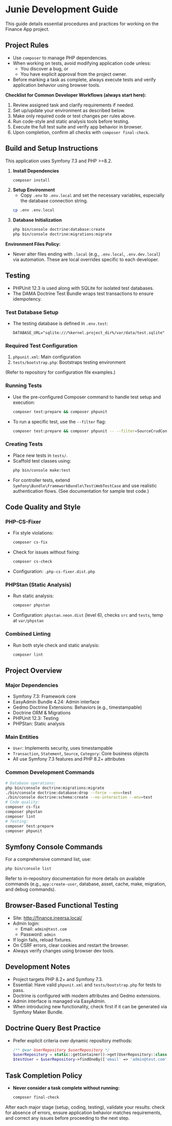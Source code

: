 # Junie Development Guide

This guide details essential procedures and practices for working on the Finance App project.

## Project Rules
- Use `composer` to manage PHP dependencies.
- When working on tests, avoid modifying application code unless:
    - You discover a bug, or
    - You have explicit approval from the project owner.
- Before marking a task as complete, always execute tests and verify application behavior using browser tools.

**Checklist for Common Developer Workflows (always start here):**
1. Review assigned task and clarify requirements if needed.
2. Set up/update your environment as described below.
3. Make only required code or test changes per rules above.
4. Run code-style and static analysis tools before testing.
5. Execute the full test suite and verify app behavior in browser.
6. Upon completion, confirm all checks with `composer final-check`.

## Build and Setup Instructions
This application uses Symfony 7.3 and PHP >=8.2.

1. **Install Dependencies**
   ```bash
   composer install
   ```
2. **Setup Environment**
    - Copy `.env` to `.env.local` and set the necessary variables, especially the database connection string.
   ```bash
   cp .env .env.local
   ```
3. **Database Initialization**
   ```bash
   php bin/console doctrine:database:create
   php bin/console doctrine:migrations:migrate
   ```

**Environment Files Policy:**
- Never alter files ending with `.local` (e.g., `.env.local`, `.env.dev.local`) via automation. These are local overrides specific to each developer.

## Testing
- PHPUnit 12.3 is used along with SQLite for isolated test databases.
- The DAMA Doctrine Test Bundle wraps test transactions to ensure idempotency.

### Test Database Setup
- The testing database is defined in `.env.test`:
  ```env
  DATABASE_URL="sqlite:///%kernel.project_dir%/var/data/test.sqlite"
  ```

### Required Test Configuration
1. `phpunit.xml`: Main configuration
2. `tests/bootstrap.php`: Bootstraps testing environment

(Refer to repository for configuration file examples.)

### Running Tests
- Use the pre-configured Composer command to handle test setup and execution:
  ```bash
  composer test:prepare && composer phpunit
  ```
- To run a specific test, use the `--filter` flag:
  ```bash
  composer test:prepare && composer phpunit -- --filter=SourceCrudControllerTest::testSourceDeleteAction
  ```

### Creating Tests
- Place new tests in `tests/`.
- Scaffold test classes using:
  ```bash
  php bin/console make:test
  ```
- For controller tests, extend `Symfony\Bundle\FrameworkBundle\Test\WebTestCase` and use realistic authentication flows. (See documentation for sample test code.)

## Code Quality and Style
### PHP-CS-Fixer
- Fix style violations:
  ```bash
  composer cs-fix
  ```
- Check for issues without fixing:
  ```bash
  composer cs-check
  ```
- Configuration: `.php-cs-fixer.dist.php`

### PHPStan (Static Analysis)
- Run static analysis:
  ```bash
  composer phpstan
  ```
- Configuration: `phpstan.neon.dist` (level 6), checks `src` and `tests`, temp at `var/phpstan`

### Combined Linting
- Run both style check and static analysis:
  ```bash
  composer lint
  ```

## Project Overview
### Major Dependencies
- Symfony 7.3: Framework core
- EasyAdmin Bundle 4.24: Admin interface
- Gedmo Doctrine Extensions: Behaviors (e.g., timestampable)
- Doctrine ORM & Migrations
- PHPUnit 12.3: Testing
- PHPStan: Static analysis

### Main Entities
- `User`: Implements security, uses timestampable
- `Transaction`, `Statement`, `Source`, `Category`: Core business objects
- All use Symfony 7.3 features and PHP 8.2+ attributes

### Common Development Commands
```bash
# Database operations:
php bin/console doctrine:migrations:migrate
./bin/console doctrine:database:drop --force --env=test
./bin/console doctrine:schema:create --no-interaction --env=test
# Code quality:
composer cs-fix
composer phpstan
composer lint
# Testing:
composer test:prepare
composer phpunit
```

## Symfony Console Commands
For a comprehensive command list, use:
```bash
php bin/console list
```
Refer to in-repository documentation for more details on available commands (e.g., `app:create-user`, database, asset, cache, make, migration, and debug commands).

## Browser-Based Functional Testing
- Site: http://finance.ineersa.local/
- Admin login:
    - Email: `admin@test.com`
    - Password: `admin`
- If login fails, reload fixtures.
- On CSRF errors, clear cookies and restart the browser.
- Always verify changes using browser dev tools.

## Development Notes
- Project targets PHP 8.2+ and Symfony 7.3.
- Essential: Have valid `phpunit.xml` and `tests/bootstrap.php` for tests to pass.
- Doctrine is configured with modern attributes and Gedmo extensions.
- Admin interface is managed via EasyAdmin.
- When introducing new functionality, check first if it can be generated via Symfony Maker Bundle.

## Doctrine Query Best Practice
- Prefer explicit criteria over dynamic repository methods:
  ```php
  /** @var UserRepository $userRepository */
  $userRepository = static::getContainer()->get(UserRepository::class);
  $testUser = $userRepository->findOneBy(['email' => 'admin@test.com']);
  ```

## Task Completion Policy
- **Never consider a task complete without running:**
  ```bash
  composer final-check
  ```

After each major stage (setup, coding, testing), validate your results: check for absence of errors, ensure application behavior matches requirements, and correct any issues before proceeding to the next step.
